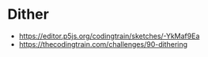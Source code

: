 # Dither
* https://editor.p5js.org/codingtrain/sketches/-YkMaf9Ea
* https://thecodingtrain.com/challenges/90-dithering